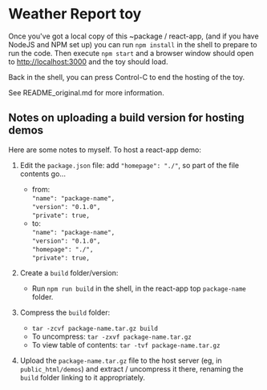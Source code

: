 # Weather Report toy

Once you've got a local copy of this ~package / react-app, (and if you have
NodeJS and NPM set up) you can run `npm install` in the shell to prepare to run
the code.  Then execute `npm start` and a browser window should open to
[http://localhost:3000](http://localhost:3000) and the toy should load.

Back in the shell, you can press Control-C to end the hosting of the toy.

See README_original.md for more information.


## Notes on uploading a build version for hosting demos

Here are some notes to myself.  To host a react-app demo:
1. Edit the `package.json` file: add `"homepage": "./"`, so part of the file
contents go...  
   * from:  
     `"name": "package-name",`  
     `"version": "0.1.0",`  
     `"private": true,`
   * to:  
     `"name": "package-name",`  
     `"version": "0.1.0",`  
     `"homepage": "./",`  
     `"private": true,`

2. Create a `build` folder/version:
    * Run `npm run build` in the shell, in the react-app top `package-name` folder.

3. Compress the `build` folder:
   * `tar -zcvf package-name.tar.gz build`
   * To uncompress: `tar -zxvf package-name.tar.gz`
   * To view table of contents: `tar -tvf package-name.tar.gz`

4. Upload the `package-name.tar.gz` file to the host server (eg, in
`public_html/demos`) and extract / uncompress it there, renaming the `build`
folder linking to it appropriately.
